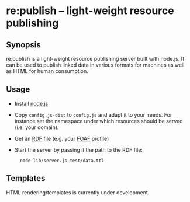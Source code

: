re:publish – light-weight resource publishing
=============================================

Synopsis
--------
re:publish is a light-weight resource publishing server built with node.js.
It can be used to publish linked data in various formats for machines as well as HTML for human consumption.

Usage
-----
* Install [node.js](https://github.com/joyent/node/)
* Copy `config.js-dist` to `config.js` and adapt it to your needs.
  For instance set the namespace under which resources should be served (i.e. your domain).
* Get an [RDF](http://www.w3.org/TR/rdf-primer/) file (e.g. your [FOAF](http://www.foaf-project.org/) profile)
* Start the server by passing it the path to the RDF file:

        node lib/server.js test/data.ttl

Templates
---------
HTML rendering/templates is currently under development.
